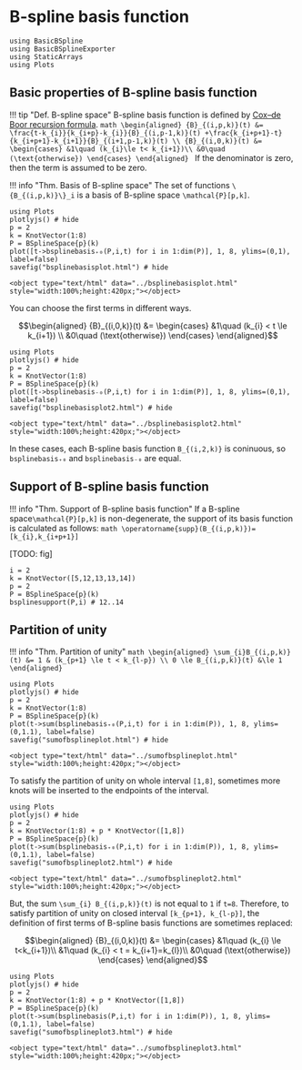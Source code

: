 # B-spline basis function

```@setup math
using BasicBSpline
using BasicBSplineExporter
using StaticArrays
using Plots
```

## Basic properties of B-spline basis function

!!! tip "Def.  B-spline space"
    B-spline basis function is defined by [Cox–de Boor recursion formula](https://en.wikipedia.org/wiki/De_Boor%27s_algorithm).
    ```math
    \begin{aligned}
    {B}_{(i,p,k)}(t)
    &=
    \frac{t-k_{i}}{k_{i+p}-k_{i}}{B}_{(i,p-1,k)}(t)
    +\frac{k_{i+p+1}-t}{k_{i+p+1}-k_{i+1}}{B}_{(i+1,p-1,k)}(t) \\
    {B}_{(i,0,k)}(t)
    &=
    \begin{cases}
        &1\quad (k_{i}\le t< k_{i+1})\\
        &0\quad (\text{otherwise})
    \end{cases}
    \end{aligned}
    ```
    If the denominator is zero, then the term is assumed to be zero.


!!! info "Thm.  Basis of B-spline space"
    The set of functions ``\{B_{(i,p,k)}\}_i`` is a basis of B-spline space ``\mathcal{P}[p,k]``.


```@repl math
using Plots
plotlyjs() # hide
p = 2
k = KnotVector(1:8)
P = BSplineSpace{p}(k)
plot([t->bsplinebasis₊₀(P,i,t) for i in 1:dim(P)], 1, 8, ylims=(0,1), label=false)
savefig("bsplinebasisplot.html") # hide
```

```@raw html
<object type="text/html" data="../bsplinebasisplot.html" style="width:100%;height:420px;"></object>
```

You can choose the first terms in different ways.

```math
\begin{aligned}
{B}_{(i,0,k)}(t)
&=
\begin{cases}
    &1\quad (k_{i} < t \le k_{i+1}) \\
    &0\quad (\text{otherwise})
\end{cases}
\end{aligned}
```

```@repl math
using Plots
plotlyjs() # hide
p = 2
k = KnotVector(1:8)
P = BSplineSpace{p}(k)
plot([t->bsplinebasis₋₀(P,i,t) for i in 1:dim(P)], 1, 8, ylims=(0,1), label=false)
savefig("bsplinebasisplot2.html") # hide
```

```@raw html
<object type="text/html" data="../bsplinebasisplot2.html" style="width:100%;height:420px;"></object>
```

In these cases, each B-spline basis function ``B_{(i,2,k)}`` is coninuous, so `bsplinebasis₊₀` and `bsplinebasis₋₀` are equal.

## Support of B-spline basis function
!!! info "Thm.  Support of B-spline basis function"
    If a B-spline space``\mathcal{P}[p,k]`` is non-degenerate, the support of its basis function is calculated as follows:
    ```math
    \operatorname{supp}(B_{(i,p,k)})=[k_{i},k_{i+p+1}]
    ```

[TODO: fig]

```@repl math
i = 2
k = KnotVector([5,12,13,13,14])
p = 2
P = BSplineSpace{p}(k)
bsplinesupport(P,i) # 12..14
```

## Partition of unity
!!! info "Thm.  Partition of unity"
    ```math
    \begin{aligned}
    \sum_{i}B_{(i,p,k)}(t) &= 1 & (k_{p+1} \le t < k_{l-p}) \\
    0 \le B_{(i,p,k)}(t) &\le 1
    \end{aligned}
    ```

```@repl math
using Plots
plotlyjs() # hide
p = 2
k = KnotVector(1:8)
P = BSplineSpace{p}(k)
plot(t->sum(bsplinebasis₊₀(P,i,t) for i in 1:dim(P)), 1, 8, ylims=(0,1.1), label=false)
savefig("sumofbsplineplot.html") # hide
```

```@raw html
<object type="text/html" data="../sumofbsplineplot.html" style="width:100%;height:420px;"></object>
```

To satisfy the partition of unity on whole interval ``[1,8]``, sometimes more knots will be inserted to the endpoints of the interval.

```@repl math
using Plots
plotlyjs() # hide
p = 2
k = KnotVector(1:8) + p * KnotVector([1,8])
P = BSplineSpace{p}(k)
plot(t->sum(bsplinebasis₊₀(P,i,t) for i in 1:dim(P)), 1, 8, ylims=(0,1.1), label=false)
savefig("sumofbsplineplot2.html") # hide
```

```@raw html
<object type="text/html" data="../sumofbsplineplot2.html" style="width:100%;height:420px;"></object>
```

But, the sum ``\sum_{i} B_{(i,p,k)}(t)`` is not equal to ``1`` if ``t=8``.
Therefore, to satisfy partition of unity on closed interval ``[k_{p+1}, k_{l-p}]``, the definition of first terms of B-spline basis functions are sometimes replaced:

```math
\begin{aligned}
{B}_{(i,0,k)}(t)
&=
\begin{cases}
    &1\quad (k_{i} \le t<k_{i+1})\\
    &1\quad (k_{i} < t = k_{i+1}=k_{l})\\
    &0\quad (\text{otherwise})
\end{cases}
\end{aligned}
```

```@repl math
using Plots
plotlyjs() # hide
p = 2
k = KnotVector(1:8) + p * KnotVector([1,8])
P = BSplineSpace{p}(k)
plot(t->sum(bsplinebasis(P,i,t) for i in 1:dim(P)), 1, 8, ylims=(0,1.1), label=false)
savefig("sumofbsplineplot3.html") # hide
```

```@raw html
<object type="text/html" data="../sumofbsplineplot3.html" style="width:100%;height:420px;"></object>
```
